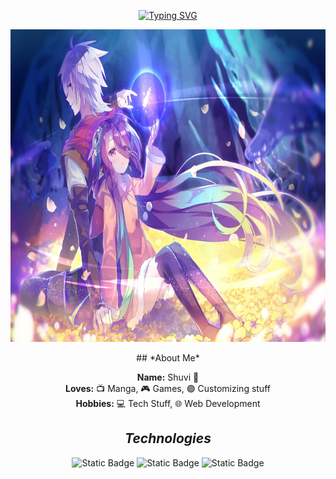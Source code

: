 <div align="center">

[![Typing SVG](https://readme-typing-svg.demolab.com?font=Noto+Sans&weight=200&duration=3000&pause=1000&color=8125DC&center=true&repeat=false&width=435&lines=Hi%2C+Welcome+to+my+github)](https://git.io/typing-svg)
<p align="center">
  <img src="images/pg.jpg" height="500px" alt="background"/>
</p>
## *About Me*

**Name:** Shuvi 👋  
**Loves:** 📺 Manga, 🎮 Games, 🟣 Customizing stuff  
**Hobbies:** 💻 Tech Stuff, 🌐 Web Development



## ***Technologies***

![Static Badge](https://img.shields.io/badge/HTML5-%23E34F26?style=flat&logo=html5&logoColor=white)
![Static Badge](https://img.shields.io/badge/CSS3-%231572B6?style=flat&logo=css3&logoColor=white)
![Static Badge](https://img.shields.io/badge/Github-%23181717?style=flat&logo=github)

</div>
